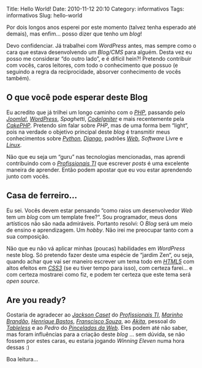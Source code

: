 Title: Hello World!
Date: 2010-11-12 20:10
Category: informativos
Tags: informativos
Slug: hello-world

Por dois longos anos esperei por este momento (talvez tenha esperado até demais),
mas enfim… posso dizer que tenho um _blog_!

Devo confidenciar. Já trabalhei com _WordPress_ antes, mas sempre como o cara
que estava desenvolvendo um _Blog/CMS_ para alguém. Desta vez eu posso me
considerar “do outro lado”, e é difícil hein?! Pretendo contribuir com vocês,
caros leitores, com todo o conhecimento que possuo (e seguindo a regra da
reciprocidade, absorver conhecimento de vocês também).

<!-- PELICAN_END_SUMMARY -->

## O que você pode esperar deste Blog

Eu acredito que já trilhei um longo caminho com o [_PHP_]({tag}php "Leia mais sobre PHP"),
passando pelo [_Joomla!_](http://www.joomla.org/ "Visite o site oficial do CMS Joomla!"),
[_WordPress_](http://www.wordpress.org/ "Visite o site oficial da engine de blogs Wordpress"),
_Spaghetti_, [_CodeIgniter_](http://codeigniter.com/ "Visite o site oficial da framework CodeIgniter")
e mais recentemente pela [_CakePHP_](http://cakephp.org/ "Visite o site da framework para desenvolvimento rápido, CakePHP").
Pretendo sim falar sobre _PHP_, mas de uma forma bem “light“, pois na verdade
o objetivo principal deste _blog_ é transmitir meus conhecimentos sobre
[_Python_]({tag}python "Leia mais sobre Python"),
[_Django_]({tag}django "Leia mais sobre Django"),
padrões [_Web_]({tag}web "Leia mais sobre Web"),
_Software_ Livre e [_Linux_]({tag}linux "Leia mais sobre Linux").

Não que eu seja um “guru” nas tecnologias mencionadas, mas aprendi contribuindo
com o [_Profissionais TI_](http://profissionaisti.com.br "Leia sobre tecnologia, telecomunicações, desenvolvimento, entre outros")
que escrever _posts_ é uma excelente maneira de aprender. Então podem apostar
que eu vou estar aprendendo junto com vocês.

## Casa de ferreiro…

Eu sei. Vocês devem estar pensando “como raios um desenvolvedor _Web_ tem um
_blog_ com um template free?“. Sou programador, meus dons artísticos não são
nada admiráveis. Portanto resolvi: O _Blog_ será um meio de ensino e aprendizagem.
Um _hobby_. Não irei me preocupar tanto com a sua composição.

Não que eu não vá aplicar minhas (poucas) habilidades em _WordPress_ neste blog.
Só pretendo fazer deste uma espécie de “jardim Zen“, ou seja, quando achar que
vai ser maneiro escrever um tema todo em [_HTML5_]({tag}html5 "Leia mais sobre HTML5")
com altos efeitos em [_CSS3_]({tag}css3 "Leia mais sobre CSS3")
(se eu tiver tempo para isso), com certeza farei… e com certeza mostrarei como fiz,
e podem ter certeza que este tema será _open source_.

## Are you ready?

Gostaria de agradecer ao [_Jackson Caset_](http://www.twitter.com/jcaset/ "Visite o perfil do Jackson no Twitter")
do [_Profissionais TI_](http://profissionaisti.com.br "Leia sobre tecnologia, telecomunicações, desenvolvimento, entre outros"),
[_Marinho Brandão_](http://twitter.com/marinhobrandao/ "O que será que o Marinho está twitando agora?"),
[_Henrique Bastos_](http://www.henriquebastos.net/ "Aspirante a Pythonista? Visite o blog do Henrique Bastos"),
[_Franscisco Souza_](http://www.franciscosouza.com.br/ "O blog do Franscisco é uma excelente fonte para informações sobre desenvolvimento"),
ao [_Akita_](http://akitaonrails.com/ "Você não conhece o Akita?!"),
pessoal do [_Tableless_](http://www.tableless.com.br/ "[IMO] A melhor referência sobre padrões Web no Brasil")
e ao _Pedro_ do [_Pinceladas da Web_](http://www.pinceladasdaweb.com.br/blog/ "Outra excelente fonte para desenvolvedores Web").
Eles podem até não saber, mas foram influências para a criação deste _blog_ …
sem dúvida, se não fossem por estes caras, eu estaria jogando _Winning Eleven_ numa hora dessas :)

Boa leitura…
